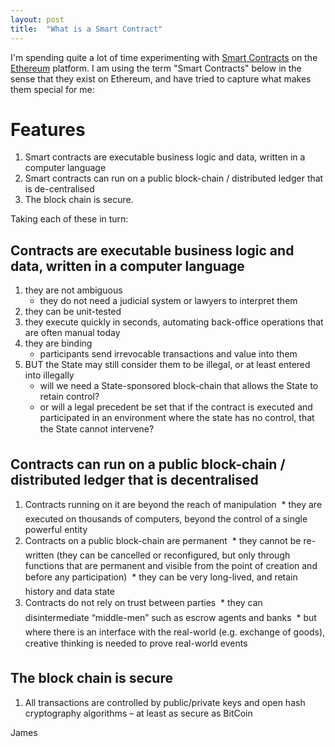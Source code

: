 ```yaml
---
layout: post
title:  "What is a Smart Contract"
---
```


I'm spending quite a lot of time experimenting with [Smart Contracts](https://en.wikipedia.org/wiki/Smart_contract) on the [Ethereum](https://www.ethereum.org/) platform. I am using the term "Smart Contracts" below in the sense that they exist on Ethereum, and have tried to capture what makes them special for me:

Features
========
1. Smart contracts are executable business logic and data, written in a computer language
2. Smart contracts can run on a public block-chain / distributed ledger that is de-centralised
3. The block chain is secure.
 
Taking each of these in turn:


Contracts are executable business logic and data, written in a computer language
--------------------------------------------------------------------------------
1. they are not ambiguous
   * they do not need a judicial system or lawyers to interpret them
2. they can be unit-tested
3. they execute quickly in seconds, automating back-office operations that are often manual today
4. they are binding
   * participants send irrevocable transactions and value into them
5. BUT the State may still consider them to be illegal, or at least entered into illegally
   * will we need a State-sponsored block-chain that allows the State to retain control?
   * or will a legal precedent be set that if the contract is executed and participated in an environment where the state has no control, that the State cannot intervene?


Contracts can run on a public block-chain / distributed ledger that is decentralised
--------------------------------------------------------------------------------
1. Contracts running on it are beyond the reach of manipulation
   * they are executed on thousands of computers, beyond the control of a single powerful entity
2. Contracts on a public block-chain are permanent
   * they cannot be re-written (they can be cancelled or reconfigured, but only through functions that are permanent and visible from the point of creation and before any participation)
   * they can be very long-lived, and retain history and data state
3. Contracts do not rely on trust between parties
   * they can disintermediate “middle-men” such as escrow agents and banks
   * but where there is an interface with the real-world (e.g. exchange of goods), creative thinking is needed to prove real-world events


The block chain is secure
--------------------------------------------------------------------------------
1. All transactions are controlled by public/private keys and open hash cryptography algorithms – at least as secure as BitCoin


James
